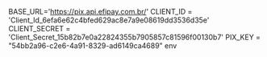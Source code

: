 BASE_URL='https://pix.api.efipay.com.br/'
CLIENT_ID = 'Client_Id_6efa6e62c4bfed629ac8e7a9e08619dd3536d35e'
CLIENT_SECRET = 'Client_Secret_15b82b7e0a22824355b7905857c81596f00130b7'
PIX_KEY = "54bb2a96-c2e6-4a91-8329-ad6149ca4689"
env
